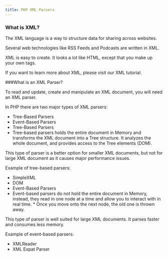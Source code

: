 ```yaml
---
title: PHP XML Parsers
---
```


### What is XML?

The XML language is a way to structure data for sharing across websites.

Several web technologies like RSS Feeds and Podcasts are written in XML.

XML is easy to create. It looks a lot like HTML, except that you make up your own tags.

If you want to learn more about XML, please visit our XML tutorial.

###What is an XML Parser?

To read and update, create and manipulate an XML document, you will need an XML parser.

In PHP there are two major types of XML parsers:

* Tree-Based Parsers
* Event-Based Parsers
* Tree-Based Parsers
* Tree-based parsers holds the entire document in Memory and transforms the XML document into a Tree structure. It analyzes the whole document, and provides access to the Tree elements (DOM).

This type of parser is a better option for smaller XML documents, but not for large XML document as it causes major performance issues.

Example of tree-based parsers:

* SimpleXML
* DOM
* Event-Based Parsers
* Event-based parsers do not hold the entire document in Memory, instead, they read in one node at a time and allow you to interact with in real time. * Once you move onto the next node, the old one is thrown away.

This type of parser is well suited for large XML documents. It parses faster and consumes less memory.

Example of event-based parsers:

* XMLReader
* XML Expat Parser
